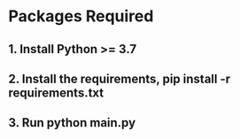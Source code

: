 # Packages Required
## 1. Install Python >= 3.7
## 2. Install the requirements, pip install -r requirements.txt
## 3. Run python main.py
